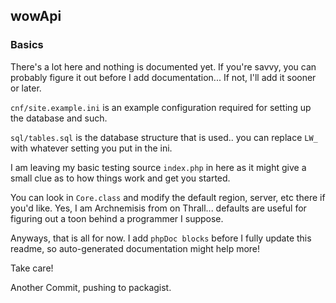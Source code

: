 ## wowApi ##

### Basics
There's a lot here and nothing is documented yet. If you're savvy, you can probably figure it out before I add documentation... If not, I'll add it sooner or later.

`cnf/site.example.ini` is an example configuration required for setting up the database and such.

`sql/tables.sql` is the database structure that is used.. you can replace `LW_` with whatever setting you put in the ini.

I am leaving my basic testing source `index.php` in here as it might give a small clue as to how things work and get you started.

You can look in `Core.class` and modify the default region, server, etc there if you'd like. Yes, I am Archnemisis from <Retaliation> on Thrall... defaults are useful for figuring out a toon behind a programmer I suppose.

Anyways, that is all for now.  I add `phpDoc blocks` before I fully update this readme, so auto-generated documentation might help more!

Take care!

Another Commit, pushing to packagist.